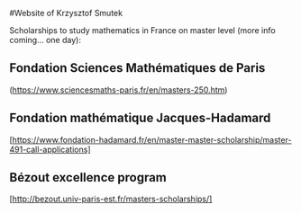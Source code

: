 #Website of Krzysztof Smutek 

Scholarships to study mathematics in France on master level (more info coming... one day): 

## Fondation Sciences Mathématiques de Paris
(https://www.sciencesmaths-paris.fr/en/masters-250.htm)

## Fondation mathématique Jacques-Hadamard
[https://www.fondation-hadamard.fr/en/master-master-scholarship/master-491-call-applications]

## Bézout excellence program
[http://bezout.univ-paris-est.fr/masters-scholarships/]
